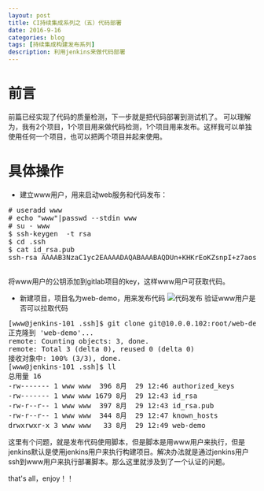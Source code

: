 ```yaml
---
layout: post
title: CI持续集成系列之（五）代码部署
date: 2016-9-16
categories: blog
tags: [持续集成构建发布系列]
description: 利用jenkins来做代码部署
---
```


# 前言
前篇已经实现了代码的质量检测，下一步就是把代码部署到测试机了。
可以理解为，我有2个项目，1个项目用来做代码检测，1个项目用来发布。这样我可以单独使用任何一个项目，也可以把两个项目并起来使用。

# 具体操作
* 建立www用户，用来启动web服务和代码发布：
<pre>
# useradd www
# echo "www"|passwd --stdin www
# su - www
$ ssh-keygen  -t rsa
$ cd .ssh
$ cat id_rsa.pub 
ssh-rsa AAAAB3NzaC1yc2EAAAADAQABAAABAQDUn+KHKrEoKZsnpI+z7aoswnzTaONy+re9IF2bmhcD9v3VzxhJyYmCjDG4aTWhLdyETM4WUAqjnnbn8v6kOn5gcO/XFceBi6dbOFz3yhUE6wDJn/qLOU5ck0RS5ThBAVSCzsjCyczRgU8GrJaeO96/SZRYbiAMWS6BVFafQGucB0qYHMOJJnHXu3y6BMLrNA8ISXt3xH9RVf6J8g3XGtt90jF9AWagl6PErp2zg3Log0w92JhtwKlgEMIBtnS4NOU5GSyCOxN0OxMwdz2gufWSmL1wLcIagEBCCBlV/bvK56pRjli1Om977KT+O4MextSeCxrIi2aubc6mefpj6+HV www@jenkins-101

</pre>
将www用户的公钥添加到gitlab项目的key，这样www用户可获取代码。

* 新建项目，项目名为web-demo，用来发布代码
![代码发布](http://7xwp9m.com1.z0.glb.clouddn.com/五-代码发布公钥配置.jpg_jixuege)
验证www用户是否可以拉取代码
<pre>
[www@jenkins-101 .ssh]$ git clone git@10.0.0.102:root/web-demo.git
正克隆到 'web-demo'...
remote: Counting objects: 3, done.
remote: Total 3 (delta 0), reused 0 (delta 0)
接收对象中: 100% (3/3), done.
[www@jenkins-101 .ssh]$ ll
总用量 16
-rw------- 1 www www  396 8月  29 12:46 authorized_keys
-rw------- 1 www www 1679 8月  29 12:43 id_rsa
-rw-r--r-- 1 www www  397 8月  29 12:43 id_rsa.pub
-rw-r--r-- 1 www www  344 8月  29 12:47 known_hosts
drwxrwxr-x 3 www www   33 8月  29 12:49 web-demo
</pre>

这里有个问题，就是发布代码使用脚本，但是脚本是用www用户来执行，但是jenkins默认是使用jenkins用户来执行构建项目。解决办法就是通过jenkins用户ssh到www用户来执行部署脚本。那么这里就涉及到了一个认证的问题。




that's all，enjoy！！